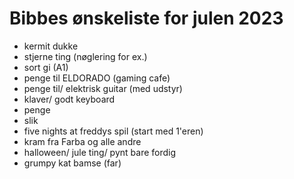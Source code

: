 # Bibbes ønskeliste for julen 2023

- kermit dukke
- stjerne ting (nøglering for ex.)
- sort gi (A1)
- penge til ELDORADO (gaming cafe)
- penge til/ elektrisk guitar (med udstyr)
- klaver/ godt keyboard
- penge
- slik
- five nights at freddys spil (start med 1'eren)
- kram fra Farba og alle andre
- halloween/ jule ting/ pynt bare fordig
- grumpy kat bamse (far)
